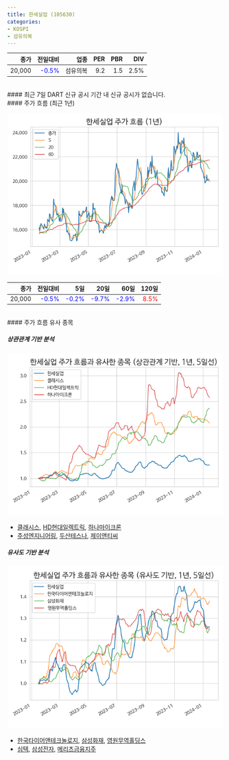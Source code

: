 ```yaml
---
title: 한세실업 (105630)
categories:
- KOSPI
- 섬유의복
---
```


|**종가**|**전일대비**|**업종**|**PER**|**PBR**|**DIV**|
|-------:|-----------:|-------:|------:|------:|------:|
|20,000|<span style="color: blue">-0.5%</span>|섬유의복|9.2|1.5|2.5%|

<!-- more -->

<br>
#### 최근 7일 DART 신규 공시
기간 내 신규 공시가 없습니다.

<br>
#### 주가 흐름 (최근 1년)

![105630](/assets/images/stock/105630.png)

|**종가**|**전일대비**|**5일**|**20일**|**60일**|**120일**|
|---:|-------:|--:|---:|---:|----:|
|20,000|<span style="color: blue">-0.5%</span>|<span style="color: blue">-0.2%</span>|<span style="color: blue">-9.7%</span>|<span style="color: blue">-2.9%</span>|<span style="color: red">8.5%</span>|

<br>
#### 주가 흐름 유사 종목

##### 상관관계 기반 분석

![105630](/assets/images/stock/105630_corr.png)
- [클래시스](/214150/), [HD현대일렉트릭](/267260/), [하나마이크론](/067310/)
- [주성엔지니어링](/036930/), [두산테스나](/131970/), [제이앤티씨](/204270/)

##### 유사도 기반 분석

![105630](/assets/images/stock/105630_sim.png)
- [한국타이어앤테크놀로지](/161390/), [삼성화재](/000810/), [영원무역홀딩스](/009970/)
- [심텍](/222800/), [삼성전자](/005930/), [메리츠금융지주](/138040/)